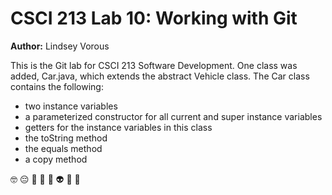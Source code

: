# CSCI 213 Lab 10: Working with Git

**Author:** Lindsey Vorous

This is the Git lab for CSCI 213 Software Development. One class was added, Car.java, which extends the abstract Vehicle class. The Car class contains the following: 

* two instance variables
* a parameterized constructor for all current and super instance variables
* getters for the instance variables in this class
* the toString method
* the equals method
* a copy method

:nerd_face: :pensive: :sparkling_heart: :clown_face: :space_invader: :alien: :ghost: :yawning_face: